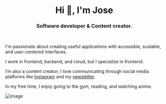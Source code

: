 <h1 align="center">Hi 👋, I'm Jose</h1>
<h3 align="center">Software developer & Content creator.</h3>

<br>

I'm passionate about creating useful applications with accessible, scalable, and user-centered interfaces.

I work in frontend, backend, and cloud, but I specialize in frontend.

I’m also a content creator; I love communicating through social media platforms like [Instagram](https://www.instagram.com/elrincondeldev/) and my [newsletter](https://elrincondeldev.substack.com/).

In my free time, I enjoy going to the gym, reading, and watching anime.

![image]([https://github.com/tigerabrodi/tigerabrodi/assets/49603590/c1281d61-721c-4a3b-8ca8-840e3402bf88](https://i.pinimg.com/originals/da/a1/72/daa1724c178e8dbb2ce85867f94ec1c7.jpg))
